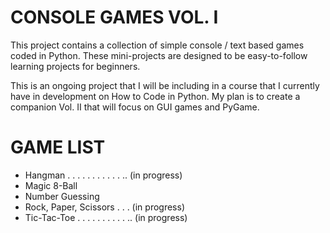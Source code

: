 # CONSOLE GAMES VOL. I
This project contains a collection of simple console / text based games coded in Python. 
These mini-projects are designed to be easy-to-follow learning projects for beginners.

This is an ongoing project that I will be including in a course that I currently have in development on How to Code in Python.
My plan is to create a companion Vol. II that will focus on GUI games and PyGame.

# GAME LIST
- Hangman . . . . . . . . . . . .. (in progress)
- Magic 8-Ball
- Number Guessing
- Rock, Paper, Scissors . . . (in progress)
- Tic-Tac-Toe . . . . . . . . . . .. (in progress)